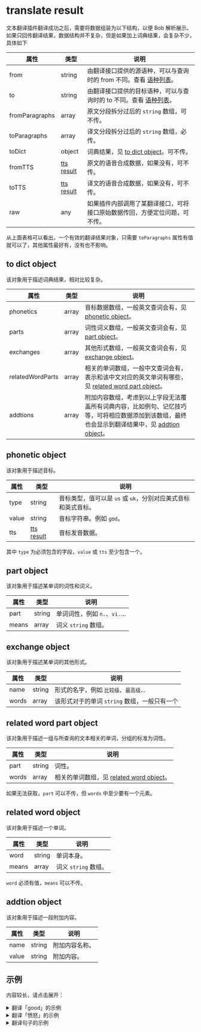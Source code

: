 # translate result

文本翻译插件翻译成功之后，需要将数据组装为以下结构，以便 Bob 解析展示。如果只回传翻译结果，数据结构并不复杂，但是如果加上词典结果，会复杂不少，具体如下

| 属性 | 类型 | 说明 |
| --- | --- | --- |
| from | string | 由翻译接口提供的源语种，可以与查询时的 from 不同。查看 [语种列表](plugin/addtion/language.md)。 |
| to | string | 由翻译接口提供的目标语种，可以与查询时的 to 不同。查看 [语种列表](plugin/addtion/language.md)。 |
| fromParagraphs | array | 原文分段拆分过后的 `string` 数组，可不传。 |
| toParagraphs | array | 译文分段拆分过后的 `string` 数组，必传。 |
| toDict | object | 词典结果，见 [to dict object](#to-dict-object)。可不传。 |
| fromTTS | [tts result](plugin/object/ttsresult.md) | 原文的语音合成数据，如果没有，可不传。 |
| toTTS | [tts result](plugin/object/ttsresult.md) | 译文的语音合成数据，如果没有，可不传。 |
| raw | any | 如果插件内部调用了某翻译接口，可将接口原始数据传回，方便定位问题，可不传。 |

从上面表格可以看出，一个有效的翻译结果对象，只需要 `toParagraphs` 属性有值就可以了，其他属性最好有，没有也不影响。

## to dict object

该对象用于描述词典结果，相对比较复杂。

| 属性 | 类型 | 说明 |
| --- | --- | --- |
| phonetics | array | 音标数据数组，一般英文查词会有，见 [phonetic object](#phonetic-object)。 |
| parts | array | 词性词义数组，一般英文查词会有，见 [part object](#part-object)。 |
| exchanges | array | 其他形式数组，一般英文查词会有，见 [exchange object](#exchange-object)。 |
| relatedWordParts | array | 相关的单词数组，一般中文查词会有，表示和该中文对应的英文单词有哪些，见 [related word part object](#related-word-part-object)。 |
| addtions | array | 附加内容数组，考虑到以上字段无法覆盖所有词典内容，比如例句、记忆技巧等，可将相应数据添加到该数组，最终也会显示到翻译结果中，见 [addtion object](#addtion-object)。 |

## phonetic object

该对象用于描述音标。

| 属性 | 类型 | 说明 |
| --- | --- | --- |
| type | string | 音标类型，值可以是 `us` 或 `uk`，分别对应美式音标和英式音标。|
| value | string | 音标字符串。例如 `ɡʊd`。 |
| tts |  [tts result](plugin/object/ttsresult.md) | 音标发音数据。 |

其中 `type` 为必须包含的字段，`value` 或 `tts` 至少包含一个。

## part object

该对象用于描述某单词的词性和词义。

| 属性 | 类型 | 说明 |
| --- | --- | --- |
| part | string | 单词词性，例如 `n.`、`vi.`... |
| means | array | 词义 `string` 数组。 |

## exchange object

该对象用于描述某单词的其他形式。

| 属性 | 类型 | 说明 |
| --- | --- | --- |
| name | string | 形式的名字，例如 `比较级`、`最高级`... |
| words | array | 该形式对于的单词 `string` 数组，一般只有一个 |

## related word part object

该对象用于描述一组与所查询的文本相关的单词，分组的标准为词性。

| 属性 | 类型 | 说明 |
| --- | --- | --- |
| part | string | 词性。 |
| words | array | 相关的单词数组，见 [related word object](#related-word-part-object)。 |

如果无法获取，`part` 可以不传，但 `words` 中至少要有一个元素。

## related word object

该对象用于描述一个单词。

| 属性 | 类型 | 说明 |
| --- | --- | --- |
| word | string | 单词本身。 |
| means | array | 词义 `string` 数组。 |

`word` 必须有值，`means` 可以不传。

## addtion object

该对象用于描述一段附加内容。

| 属性 | 类型 | 说明 |
| --- | --- | --- |
| name | string | 附加内容名称。 |
| value | string | 附加内容。 |

## 示例

内容较长，请点击展开：

<details>
<summary>翻译「good」的示例</summary>

[example-translate-word-en.json](./_media/example-translate-word-en.json ':include :type=code')

</details>

<details>
<summary>翻译「愤怒」的示例</summary>

[example-translate-word-zh.json](./_media/example-translate-word-zh.json ':include :type=code')

</details>

<details>
<summary>翻译句子的示例</summary>

[example-translate-sentence.json](./_media/example-translate-sentence.json ':include :type=code')

</details>
